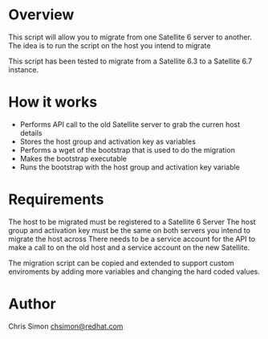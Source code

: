 # Overview

This script will allow you to migrate from one Satellite 6 server to another. The idea is to run the script on the host you intend to migrate 

This script has been tested to migrate from a Satellite 6.3 to a Satellite 6.7 instance. 

# How it works

* Performs API call to the old Satellite server to grab the curren host details
* Stores the host group and activation key as variables
* Performs a wget of the bootstrap that is used to do the migration
* Makes the bootstrap executable
* Runs the bootstrap with the host group and activation key variable


# Requirements

The host to be migrated must be registered to a Satellite 6 Server
The host group and activation key must be the same on both servers you intend to migrate the host across
There needs to be a service account for the API to make a call to on the old host and a service account on the new Satellite.


The migration script can be copied and extended to support custom enviroments by adding more variables and changing the hard coded values.

# Author

Chris Simon
chsimon@redhat.com  
